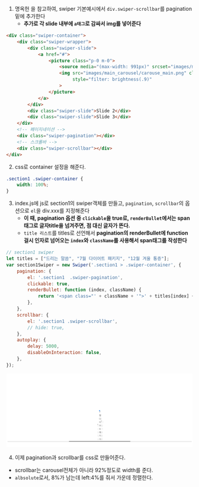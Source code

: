1. 명옥헌 을 참고하여, swiper 기본예시에서 `div.swiper-scrollbar`를 pagination밑에 추가한다
    - **추가로 각 slide 내부에 `a태그`로 감싸서 img를 넣어준다**
```html
<div class="swiper-container">
    <div class="swiper-wrapper">
        <div class="swiper-slide">
            <a href="#">
                <picture class="p-0 m-0">
                    <source media="(max-width: 991px)" srcset="images/main_carousel/carouse_main_mobile.png">
                    <img src="images/main_carousel/carouse_main.png" class="img-fluid w-100" alt="..."
                         style="filter: brightness(.9)"
                    >
                </picture>
            </a>
        </div>
        <div class="swiper-slide">Slide 2</div>
        <div class="swiper-slide">Slide 3</div>
    </div>
    <!-- 페이지네이션 -->
    <div class="swiper-pagination"></div>
    <!-- 스크롤바 -->
    <div class="swiper-scrollbar"></div>
</div>
```
2. css로 container 설정을 해준다.
```css
.section1 .swiper-container {
    width: 100%;
}
```

3. index.js에 js로 section1의 swiper객체를 만들고, `pagination`, `scrollbar`의 옵션으로 `el`을 div.xxx를 지정해준다
    - **이 때, pagination 옵션 중 `clickable`을 true로, `renderBullet`에서는 span태그로 글자title을 넘겨주면, 점 대신 글자가 뜬다.**
    - `title 리스트`를 titles로 선언해서 **pagination의 renderBullet에 function걸시 인자로 넘어오는 `index`와 `className`를 사용해서 span태그를 작성한다**
```js
// section1 swiper
let titles = ["드리는 말씀", "7월 다이어트 패키지", "12월 겨울 통증"];
var section1Swiper = new Swiper('.section1 > .swiper-container', {
    pagination: {
        el: '.section1  .swiper-pagination',
        clickable: true,
        renderBullet: function (index, className) {
            return '<span class="' + className + '">' + titles[index] + '</span>';
        },
    },
    scrollbar: {
        el: '.section1 .swiper-scrollbar',
        // hide: true,
    },
    autoplay: {
        delay: 5000,
        disableOnInteraction: false,
    },
});
```
![img.png](../ui/178.png)

4. 이제 pagination과 scrollbar를 css로 만들어준다.

- scrollbar는 carousel전체가 아니라 92%정도로 width를 준다.
- `albsolute`로서, 8%가 남는데 left:4%를 줘서 가운데 정렬한다.


